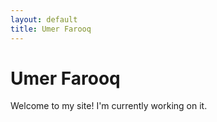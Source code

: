 ```yaml
---
layout: default
title: Umer Farooq
---
```


# Umer Farooq

Welcome to my site! I'm currently working on it.
